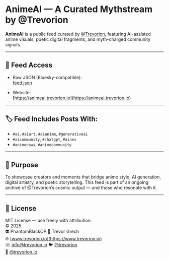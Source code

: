 # AnimeAI — A Curated Mythstream by @Trevorion

**AnimeAI** is a public feed curated by [@Trevorion](https://twitter.com/trevorion), featuring AI-assisted anime visuals, poetic digital fragments, and myth-charged community signals.

---

## 🔗 Feed Access

- Raw JSON (Bluesky-compatible):  
  [feed.json](https://PhantomBlackOP.github.io/AnimeAI/feed.json)

- Website:  
  [https://animeai.trevorion.io](https://animeai.trevorion.io)

---

## 🏷 Feed Includes Posts With:

- `#ai`, `#aiart`, `#aianime`, `#generativeai`
- `#aicommunity`, `#chatgpt`, `#aines`
- `#animenews`, `#animecommunity`

---

## 🎯 Purpose

To showcase creators and moments that bridge anime style, AI generation, digital artistry, and poetic storytelling. This feed is part of an ongoing archive of @Trevorion’s cosmic output — and those who resonate with it.

---

## 📄 License

MIT License — use freely with attribution.  
© 2025  
👽 PhantomBlackOP
🧑 Trevor Grech  
🌐 [www.trevorion.io](https://www.trevorion.io)  
✉️ [info@trevorion.io](mailto:info@trevorion.io)
🐦 [@trevorion](https://twitter.com/trevorion)  
🦋 [@trevorion.io](https://bsky.app/profile/trevorion.io)
